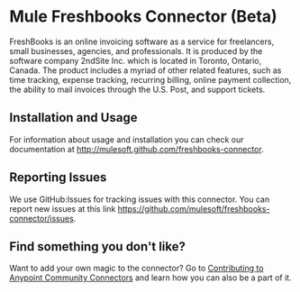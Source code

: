 Mule Freshbooks Connector (Beta)
================================

FreshBooks is an online invoicing software as a service for freelancers, small businesses, agencies, and professionals. It is produced by the software company 2ndSite Inc. which is located in Toronto, Ontario, Canada. The product includes a myriad of other related features, such as time tracking, expense tracking, recurring billing, online payment collection, the ability to mail invoices through the U.S. Post, and support tickets.

Installation and Usage
----------------------

For information about usage and installation you can check our documentation at http://mulesoft.github.com/freshbooks-connector.

Reporting Issues
----------------

We use GitHub:Issues for tracking issues with this connector. You can report new issues at this link https://github.com/mulesoft/freshbooks-connector/issues.

Find something you don't like?
------------------------------

Want to add your own magic to the connector? Go to [Contributing to Anypoint Community Connectors](http://mulesoft.github.io/connector-certification-docs/contr/index.html) and learn how you can also be a part of it.















